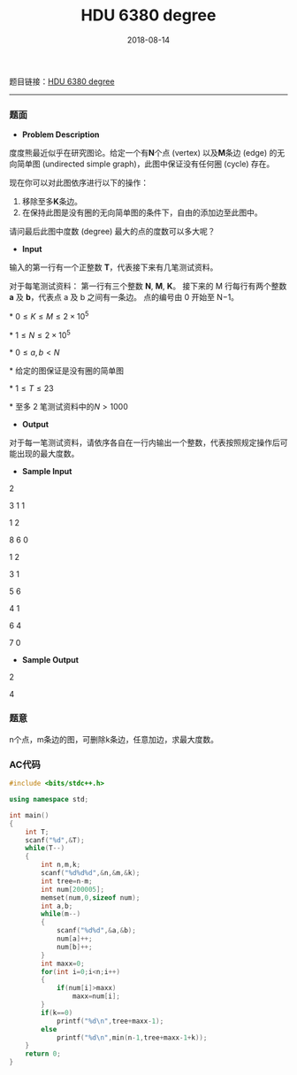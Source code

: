 ﻿---
layout: post
title: HDU 6380 degree
date: 2018-08-14 
tag: HDU
---

题目链接：[HDU 6380 degree](http://acm.hdu.edu.cn/showproblem.php?pid=6380)

-------------------
### 题面
* **Problem Description**

度度熊最近似乎在研究图论。给定一个有**N**个点 (vertex) 以及**M**条边 (edge) 的无向简单图 (undirected simple graph)，此图中保证没有任何圈 (cycle) 存在。

现在你可以对此图依序进行以下的操作：

1. 移除至多**K**条边。
2. 在保持此图是没有圈的无向简单图的条件下，自由的添加边至此图中。

请问最后此图中度数 (degree) 最大的点的度数可以多大呢？ 

* **Input**

输入的第一行有一个正整数 **T**，代表接下来有几笔测试资料。

对于每笔测试资料：
第一行有三个整数 **N**, **M**, **K**。
接下来的 M 行每行有两个整数 **a** 及 **b**，代表点 a 及 b 之间有一条边。
点的编号由 0 开始至 N−1。

\* $0≤K≤M≤2×10^5$

\* $1≤N≤2×10^5$

\* $0≤a,b<N$

\* 给定的图保证是没有圈的简单图

\* $1≤T≤23$

\* 至多 2 笔测试资料中的$N>1000$

* **Output**

对于每一笔测试资料，请依序各自在一行内输出一个整数，代表按照规定操作后可能出现的最大度数。

* **Sample Input**

2

3 1 1

1 2

8 6 0

1 2

3 1

5 6

4 1

6 4

7 0

* **Sample Output**

2

4

### 题意

n个点，m条边的图，可删除k条边，任意加边，求最大度数。 

### AC代码
``` c++
#include <bits/stdc++.h>

using namespace std;

int main()
{
    int T;
    scanf("%d",&T);
    while(T--)
    {
        int n,m,k;
        scanf("%d%d%d",&n,&m,&k);
        int tree=n-m;
        int num[200005];
        memset(num,0,sizeof num);
        int a,b;
        while(m--)
        {
            scanf("%d%d",&a,&b);
            num[a]++;
            num[b]++;
        }
        int maxx=0;
        for(int i=0;i<n;i++)
        {
            if(num[i]>maxx)
                maxx=num[i];
        }
        if(k==0)
            printf("%d\n",tree+maxx-1);
        else
            printf("%d\n",min(n-1,tree+maxx-1+k));
    }
    return 0;
}
```
